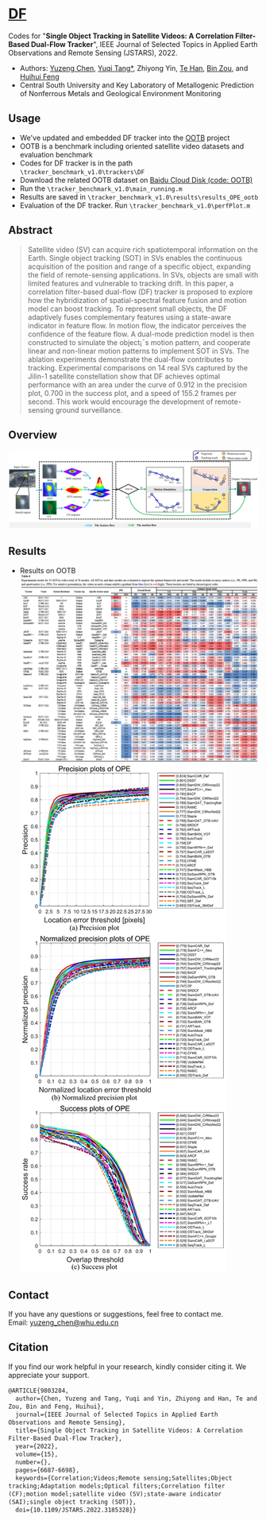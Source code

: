 # [DF](https://ieeexplore.ieee.org/document/9803284)

Codes for "**Single Object Tracking in Satellite Videos: A Correlation Filter-Based Dual-Flow Tracker**", 
IEEE Journal of Selected Topics in Applied Earth Observations and Remote Sensing (JSTARS), 2022.

- Authors: 
[Yuzeng Chen](https://yzcu.github.io/), 
[Yuqi Tang*](https://faculty.csu.edu.cn/yqtang/zh_CN/zdylm/66781/list/index.htm),
Zhiyong Yin,
[Te Han](https://github.com/rshante0426),
[Bin Zou](https://faculty.csu.edu.cn/binzou/zh_CN/index.htm), and 
[Huihui Feng](https://faculty.csu.edu.cn/fenghuihui/zh_CN/index/62683/list/index.htm)
- Central South University and Key Laboratory of Metallogenic Prediction of Nonferrous Metals and Geological Environment Monitoring
## Usage
- We've updated and embedded DF tracker into the [OOTB](https://github.com/YZCU/OOTB) project
- OOTB is a benchmark including oriented satellite video datasets and evaluation benchmark
- Codes for DF tracker is in the path `\tracker_benchmark_v1.0\trackers\DF`
- Download the related OOTB dataset on [Baidu Cloud Disk (code: OOTB)](https://pan.baidu.com/s/11hsA4pOliwA1FpOqNol93w)
- Run the `\tracker_benchmark_v1.0\main_running.m`
- Results are saved in `\tracker_benchmark_v1.0\results\results_OPE_ootb`
- Evaluation of the DF tracker. Run `\tracker_benchmark_v1.0\perfPlot.m`
## Abstract
>Satellite video (SV) can acquire rich spatiotemporal information on the Earth. Single object tracking (SOT) in SVs enables the continuous acquisition of the position and range of a specific object, expanding the field of remote-sensing applications. In SVs, objects are small with limited features and vulnerable to tracking drift. In this paper, a correlation filter-based dual-flow (DF) tracker is proposed to explore how the hybridization of spatial-spectral feature fusion and motion model can boost tracking. To represent small objects, the DF adaptively fuses complementary features using a state-aware indicator in feature flow. In motion flow, the indicator perceives the confidence of the feature flow. A dual-mode prediction model is then constructed to simulate the object¡¯s motion pattern, and cooperate linear and non-linear motion patterns to implement SOT in SVs. The ablation experiments demonstrate the dual-flow contributes to tracking. Experimental comparisons on 14 real SVs captured by the Jilin-1 satellite constellation show that DF achieves optimal performance with an area under the curve of 0.912 in the precision plot, 0.700 in the success plot, and a speed of 155.2 frames per second. This work would encourage the development of remote-sensing ground surveillance.

## Overview
 ![image](/fig/df.jpg)
## Results
- Results on OOTB
 ![image](/fig/overallresults.jpg)
 ![image](/fig/overallfigs.jpg)

## Contact
If you have any questions or suggestions, feel free to contact me.  
Email: yuzeng_chen@whu.edu.cn 

## Citation
If you find our work helpful in your research, kindly consider citing it. We appreciate your support.

```
@ARTICLE{9803284,
  author={Chen, Yuzeng and Tang, Yuqi and Yin, Zhiyong and Han, Te and Zou, Bin and Feng, Huihui},
  journal={IEEE Journal of Selected Topics in Applied Earth Observations and Remote Sensing}, 
  title={Single Object Tracking in Satellite Videos: A Correlation Filter-Based Dual-Flow Tracker}, 
  year={2022},
  volume={15},
  number={},
  pages={6687-6698},
  keywords={Correlation;Videos;Remote sensing;Satellites;Object tracking;Adaptation models;Optical filters;Correlation filter (CF);motion model;satellite video (SV);state-aware indicator (SAI);single object tracking (SOT)},
  doi={10.1109/JSTARS.2022.3185328}}
```
